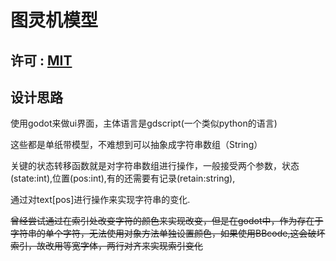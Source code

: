 # 图灵机模型
## 许可 : [MIT](LICENSE)

## 设计思路

使用godot来做ui界面，主体语言是gdscript(一个类似python的语言)

这些都是单纸带模型，不难想到可以抽象成字符串数组（String）

关键的状态转移函数就是对字符串数组进行操作，一般接受两个参数，状态(state:int),位置(pos:int),有的还需要有记录(retain:string),

通过对text[pos]进行操作来实现字符串的变化.

~~曾经尝试通过在索引处改变字符的颜色来实现改变，但是在godot中，作为存在于字符串的单个字符，无法使用对象方法单独设置颜色，如果使用BBcode,这会破坏索引，故改用等宽字体，两行对齐来实现索引变化~~

